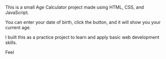 This is a small Age Calculator project made using HTML, CSS, and JavaScript.

You can enter your date of birth, click the button, and it will show you your current age.

I built this as a practice project to learn and apply basic web development skills.

Feel
